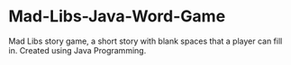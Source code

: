# Mad-Libs-Java-Word-Game
Mad Libs story game, a short story with blank spaces that a player can fill in. Created using Java Programming.
